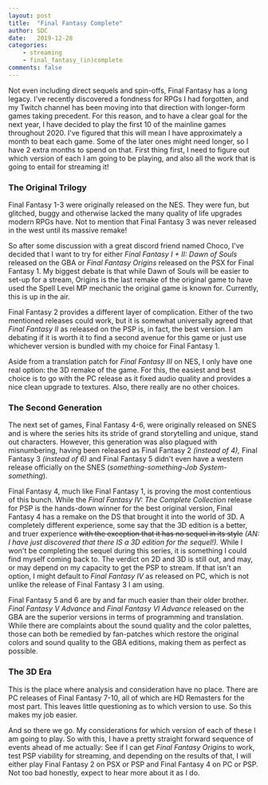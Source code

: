 ```yaml
---
layout: post
title:  "Final Fantasy Complete"
author: SDC
date:   2019-12-28
categories: 
    - streaming
    - final_fantasy_(in)complete
comments: false
---
```


Not even including direct sequels and spin-offs, Final Fantasy has a long legacy. I've recently discovered a fondness for RPGs I had forgotten, and my Twitch channel has been moving into that direction with longer-form games taking precedent. For this reason, and to have a clear goal for the next year, I have decided to play the first 10 of the mainline games throughout 2020. I've figured that this will mean I have approximately a month to beat each game. Some of the later ones might need longer, so I have 2 extra months to spend on that. First thing first, I need to figure out which version of each I am going to be playing, and also all the work that is going to entail for streaming it!

<!--more-->

### The Original Trilogy

Final Fantasy 1-3 were originally released on the NES. They were fun, but glitched, buggy and otherwise lacked the many quality of life upgrades modern RPGs have. Not to mention that Final Fantasy 3 was never released in the west until its massive remake!

So after some discussion with a great discord friend named Choco, I've decided that I want to try for either *Final Fantasy I + II: Dawn of Souls* released on the GBA or *Final Fantasy Origins* released on the PSX for Final Fantasy 1. My biggest debate is that while Dawn of Souls will be easier to set-up for a stream, Origins is the last remake of the original game to have used the Spell Level MP mechanic the original game is known for. Currently, this is up in the air.

Final Fantasy 2 provides a different layer of complication. Either of the two mentioned releases could work, but it is somewhat universally agreed that *Final Fantasy II* as released on the PSP is, in fact, the best version. I am debating if it is worth it to find a second avenue for this game or just use whichever version is bundled with my choice for Final Fantasy 1.

Aside from a translation patch for *Final Fantasy III* on NES, I only have one real option: the 3D remake of the game. For this, the easiest and best choice is to go with the PC release as it fixed audio quality and provides a nice clean upgrade to textures. Also, there really are no other choices.

### The Second Generation

The next set of games, Final Fantasy 4-6, were originally released on SNES and is where the series hits its stride of grand storytelling and unique, stand out characters. However, this generation was also plagued with misnumbering, having been released as Final Fantasy 2 *(instead of 4),* Final Fantasy 3 *(instead of 6)* and Final Fantasy 5 didn't even have a western release officially on the SNES (*something-something-Job System-something*).

Final Fantasy 4, much like Final Fantasy 1, is proving the most contentious of this bunch. While the *Final Fantasy IV: The Complete Collection* release for PSP is the hands-down winner for the best original version, Final Fantasy 4 has a remake on the DS that brought it into the world of 3D. A completely different experience, some say that the 3D edition is a better, and truer experience ~~with the exception that it has no sequel in its style~~ *(AN: I have just discovered that there IS a 3D edition for the sequel!).* While I won't be completing the sequel during this series, it is something I could find myself coming back to. The verdict on 2D and 3D is still out, and may, or may depend on my capacity to get the PSP to stream. If that isn't an option, I might default to *Final Fantasy IV* as released on PC, which is not unlike the release of Final Fantasy 3 I am using.

Final Fantasy 5 and 6 are by and far much easier than their older brother. *Final Fantasy V Advance* and *Final Fantasy VI Advance* released on the GBA are the superior versions in terms of programming and translation. While there are complaints about the sound quality and the color palettes, those can both be remedied by fan-patches which restore the original colors and sound quality to the GBA editions, making them as perfect as possible.

### The 3D Era

This is the place where analysis and consideration have no place. There are PC releases of Final Fantasy 7-10, all of which are HD Remasters for the most part. This leaves little questioning as to which version to use. So this makes my job easier.

And so there we go. My considerations for which version of each of these I am going to play. So with this, I have a pretty straight forward sequence of events ahead of me actually: See if I can get *Final Fantasy Origins* to work, test PSP viability for streaming, and depending on the results of that, I will either play Final Fantasy 2 on PSX or PSP and Final Fantasy 4 on PC or PSP. Not too bad honestly, expect to hear more about it as I do.